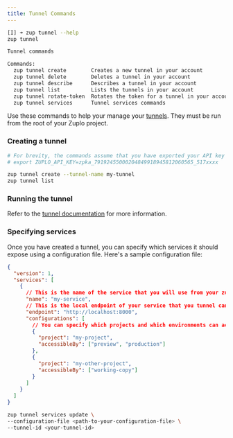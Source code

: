 ```yaml
---
title: Tunnel Commands
---
```


```bash
[I] ➜ zup tunnel --help
zup tunnel

Tunnel commands

Commands:
  zup tunnel create        Creates a new tunnel in your account
  zup tunnel delete        Deletes a tunnel in your account
  zup tunnel describe      Describes a tunnel in your account
  zup tunnel list          Lists the tunnels in your account
  zup tunnel rotate-token  Rotates the token for a tunnel in your account
  zup tunnel services      Tunnel services commands
```

Use these commands to help your manage your
[tunnels](../articles/secure-tunnel.md). They must be run from the root of your
Zuplo project.

### Creating a tunnel

```bash
# For brevity, the commands assume that you have exported your API key as an environment variable,
# export ZUPLO_API_KEY=zpka_79192455000204849918945812060565_517xxxx

zup tunnel create --tunnel-name my-tunnel
zup tunnel list
```

### Running the tunnel

Refer to the [tunnel documentation](../articles/tunnel-setup.md) for more
information.

### Specifying services

Once you have created a tunnel, you can specify which services it should expose
using a configuration file. Here's a sample configuration file:

```json
{
  "version": 1,
  "services": [
    {
      // This is the name of the service that you will use from your zup
      "name": "my-service",
      // This is the local endpoint of your service that you tunnel can connect to
      "endpoint": "http://localhost:8000",
      "configurations": [
        // You can specify which projects and which environments can access this service
        {
          "project": "my-project",
          "accessibleBy": ["preview", "production"]
        },
        {
          "project": "my-other-project",
          "accessibleBy": ["working-copy"]
        }
      ]
    }
  ]
}
```

```bash
zup tunnel services update \
--configuration-file <path-to-your-configuration-file> \
--tunnel-id <your-tunnel-id>
```
